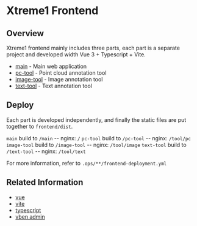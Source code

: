# Xtreme1 Frontend

## Overview

Xtreme1 frontend mainly includes three parts, each part is a separate project and developed width Vue 3 + Typescript + Vite.
- [main](./main/README.md) - Main web application
- [pc-tool](./pc-tool/README.md) - Point cloud annotation tool
- [image-tool](./image-tool/README.md) - Image annotation tool
- [text-tool](./text-tool/README.md) - Text annotation tool

## Deploy

Each part is developed independently, and finally the static files are put together to `frontend/dist`.  

`main` build to `/main` -- nginx: `/`
`pc-tool` build to `/pc-tool` -- nginx: `/tool/pc`
`image-tool` build to `/image-tool` -- nginx: `/tool/image`
`text-tool` build to `/text-tool` -- nginx: `/tool/text`

For more information, refer to `.ops/**/frontend-deployment.yml`

## Related Information
- [vue](https://vuejs.org/)
- [vite](https://vitejs.dev/)
- [typescript](https://www.typescriptlang.org/)
- [vben admin](https://github.com/vbenjs/vue-vben-admin/)
